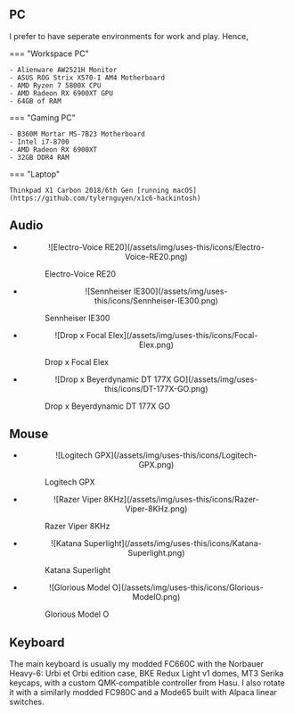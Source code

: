 ## PC

I prefer to have seperate environments for work and play. Hence,

=== "Workspace PC"

    - Alienware AW2521H Monitor
    - ASUS ROG Strix X570-I AM4 Motherboard
    - AMD Ryzen 7 5800X CPU
    - AMD Radeon RX 6900XT GPU
    - 64GB of RAM

=== "Gaming PC"

    - B360M Mortar MS-7B23 Motherboard
    - Intel i7-8700
    - AMD Radeon RX 6900XT
    - 32GB DDR4 RAM

=== "Laptop"

    Thinkpad X1 Carbon 2018/6th Gen [running macOS](https://github.com/tylernguyen/x1c6-hackintosh)

## Audio

<div class="grid cards" markdown>

-   <figure markdown>
      <p align="center">
       ![Electro-Voice RE20](/assets/img/uses-this/icons/Electro-Voice-RE20.png)
       <figcaption>Electro-Voice RE20</figcaption>
      </p>
    </figure>

-   <figure markdown>
      <p align="center">
       ![Sennheiser IE300](/assets/img/uses-this/icons/Sennheiser-IE300.png)
       <figcaption>Sennheiser IE300</figcaption>
      </p>
    </figure>

-   <figure markdown>
      <p align="center">
       ![Drop x Focal Elex](/assets/img/uses-this/icons/Focal-Elex.png)
       <figcaption>Drop x Focal Elex</figcaption>
      </p>
    </figure>

-   <figure markdown>
      <p align="center">
       ![Drop x Beyerdynamic DT 177X GO](/assets/img/uses-this/icons/DT-177X-GO.png)
       <figcaption>Drop x Beyerdynamic DT 177X GO</figcaption>
      </p>
    </figure>

</div>

## Mouse

<div class="grid cards" markdown>

-   <figure markdown>
      <p align="center">
       ![Logitech GPX](/assets/img/uses-this/icons/Logitech-GPX.png)
       <figcaption>Logitech GPX</figcaption>
      </p>
    </figure>

-   <figure markdown>
      <p align="center">
       ![Razer Viper 8KHz](/assets/img/uses-this/icons/Razer-Viper-8KHz.png)
       <figcaption>Razer Viper 8KHz</figcaption>
      </p>
    </figure>

-   <figure markdown>
      <p align="center">
       ![Katana Superlight](/assets/img/uses-this/icons/Katana-Superlight.png)
       <figcaption>Katana Superlight</figcaption>
      </p>
    </figure>

-   <figure markdown>
      <p align="center">
       ![Glorious Model O](/assets/img/uses-this/icons/Glorious-ModelO.png)
       <figcaption>Glorious Model O</figcaption>
      </p>
    </figure>

</div>

## Keyboard

The main keyboard is usually my modded FC660C with the Norbauer Heavy-6: Urbi et Orbi edition case, BKE Redux Light v1 domes, MT3 Serika keycaps, with a custom QMK-compatible controller from Hasu.
I also rotate it with a similarly modded FC980C and a Mode65 built with Alpaca linear switches.